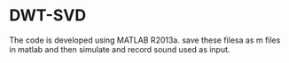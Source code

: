 # DWT-SVD
The code is developed using MATLAB R2013a. save these filesa as m files in matlab and then simulate and record sound used as input.
